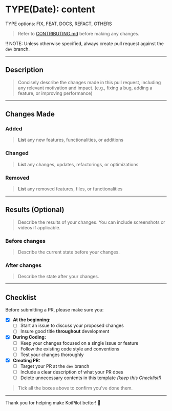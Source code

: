 # TYPE(Date): content

TYPE options: FIX, FEAT, DOCS, REFACT, OTHERS

> Refer to [CONTRIBUTING.md](../CONTRIBUTING.md) before making any changes.

‼️ NOTE: Unless otherwise specified, always create pull request against the `dev` branch.

---

## Description

> Concisely describe the changes made in this pull request, including any relevant motivation and impact. (e.g., fixing a bug, adding a feature, or improving performance)

---

## Changes Made

### Added

> **List** any new features, functionalities, or additions

### Changed

> **List** any changes, updates, refactorings, or optimizations

### Removed

> **List** any removed features, files, or functionalities

---

## Results (Optional)

> Describe the results of your changes. You can include screenshots or videos if applicable.


### Before changes

> Describe the current state before your changes.

### After changes

> Describe the state after your changes.

---

## Checklist

Before submitting a PR, please make sure you:

* [x] **At the beginning:**
  * [ ] Start an issue to discuss your proposed changes
  * [ ] Insure good title **throughout** development
* [x] **During Coding:**
  * [ ] Keep your changes focused on a single issue or feature
  * [ ] Follow the existing code style and conventions  
  * [ ] Test your changes thoroughly
* [x] **Creating PR:**
  * [ ] Target your PR at the `dev` branch
  * [ ] Include a clear description of what your PR does
  * [ ] Delete unnecessary contents in this template *(keep this Checklist!)*

> Tick all the boxes above to confirm you've done them.


---

Thank you for helping make KoiPilot better! 🎉
